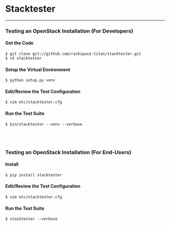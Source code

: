 # Stacktester
***

### Testing an OpenStack Installation (For Developers)

#### Get the Code
    $ git clone git://github.com/rackspace-titan/stacktester.git
    $ cd stacktester

#### Setup the Virtual Environment
    $ python setup.py venv

#### Edit/Review the Test Configuration
    $ vim etc/stacktester.cfg

#### Run the Test Suite
    $ bin/stacktester --venv --verbose


<br/>
<br/>








### Testing an OpenStack Installation (For End-Users)

#### Install
    $ pip install stacktester

#### Edit/Review the Test Configuration
    $ vim etc/stacktester.cfg

#### Run the Test Suite
    $ stacktester --verbose


